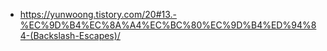 * <https://yunwoong.tistory.com/20#13.-%EC%9D%B4%EC%8A%A4%EC%BC%80%EC%9D%B4%ED%94%84-(Backslash-Escapes)/>
